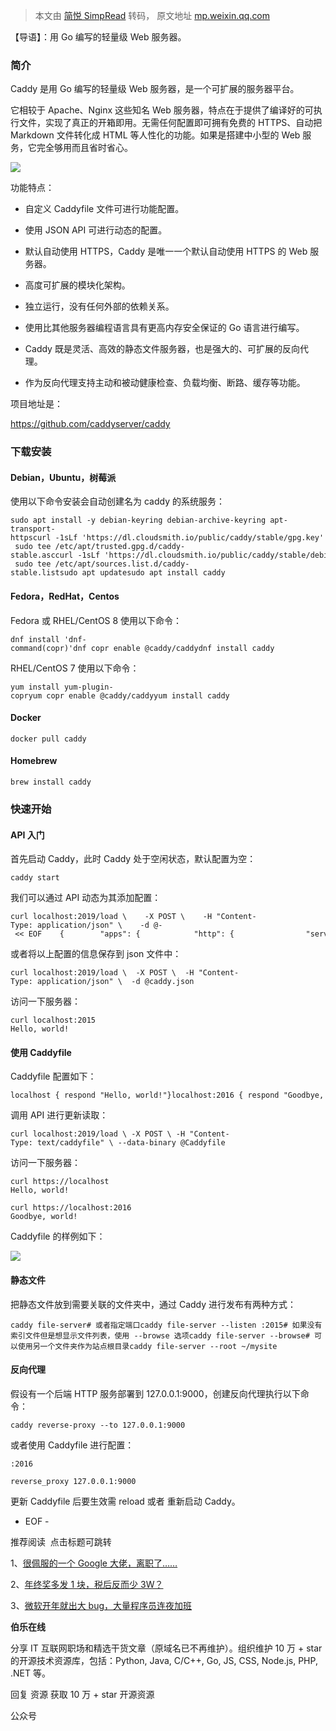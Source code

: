 > 本文由 [简悦 SimpRead](http://ksria.com/simpread/) 转码， 原文地址 [mp.weixin.qq.com](https://mp.weixin.qq.com/s/nzBaCF_F6WJoPCbK_M8iRg)

【导语】：用 Go 编写的轻量级 Web 服务器。

### 简介

Caddy 是用 Go 编写的轻量级 Web 服务器，是一个可扩展的服务器平台。

它相较于 Apache、Nginx 这些知名 Web 服务器，特点在于提供了编译好的可执行文件，实现了真正的开箱即用。无需任何配置即可拥有免费的 HTTPS、自动把 Markdown 文件转化成 HTML 等人性化的功能。如果是搭建中小型的 Web 服务，它完全够用而且省时省心。  

![](https://mmbiz.qpic.cn/mmbiz_png/DSU8cv1j3ibQ6qGvF6YiapOSQtTjLGHywzBkCic4eExPZsnUib5ArFPw0UKib0KRicmkw36VGUlEAj9HPeN6WuGctYWQ/640?wx_fmt=png)

功能特点：

*   自定义 Caddyfile 文件可进行功能配置。
    
*   使用 JSON API 可进行动态的配置。
    
*   默认自动使用 HTTPS，Caddy 是唯一一个默认自动使用 HTTPS 的 Web 服务器。
    
*   高度可扩展的模块化架构。
    
*   独立运行，没有任何外部的依赖关系。
    
*   使用比其他服务器编程语言具有更高内存安全保证的 Go 语言进行编写。
    
*   Caddy 既是灵活、高效的静态文件服务器，也是强大的、可扩展的反向代理。
    
*   作为反向代理支持主动和被动健康检查、负载均衡、断路、缓存等功能。
    

项目地址是：

https://github.com/caddyserver/caddy

### 下载安装

#### Debian，Ubuntu，树莓派

使用以下命令安装会自动创建名为 caddy 的系统服务：

```
sudo apt install -y debian-keyring debian-archive-keyring apt-transport-httpscurl -1sLf 'https://dl.cloudsmith.io/public/caddy/stable/gpg.key' | sudo tee /etc/apt/trusted.gpg.d/caddy-stable.asccurl -1sLf 'https://dl.cloudsmith.io/public/caddy/stable/debian.deb.txt' | sudo tee /etc/apt/sources.list.d/caddy-stable.listsudo apt updatesudo apt install caddy
```

#### Fedora，RedHat，Centos

Fedora 或 RHEL/CentOS 8 使用以下命令：

```
dnf install 'dnf-command(copr)'dnf copr enable @caddy/caddydnf install caddy
```

RHEL/CentOS 7 使用以下命令：

```
yum install yum-plugin-copryum copr enable @caddy/caddyyum install caddy
```

#### Docker

```
docker pull caddy
```

#### Homebrew

```
brew install caddy
```

### 快速开始

#### API 入门

首先启动 Caddy，此时 Caddy 处于空闲状态，默认配置为空：

```
caddy start
```

我们可以通过 API 动态为其添加配置：

```
curl localhost:2019/load \    -X POST \    -H "Content-Type: application/json" \    -d @- << EOF    {        "apps": {            "http": {                "servers": {                    "hello": {                        "listen": [":2015"],                        "routes": [                            {                                "handle": [{                                    "handler": "static_response",                                    "body": "Hello, world!"                                }]                            }                        ]                    }                }            }        }    }EOF
```

或者将以上配置的信息保存到 json 文件中：

```
curl localhost:2019/load \  -X POST \  -H "Content-Type: application/json" \  -d @caddy.json
```

访问一下服务器：

```
curl localhost:2015
Hello, world!
```

#### 使用 Caddyfile

Caddyfile 配置如下：

```
localhost { respond "Hello, world!"}localhost:2016 { respond "Goodbye, world!"}
```

调用 API 进行更新读取：

```
curl localhost:2019/load \ -X POST \ -H "Content-Type: text/caddyfile" \ --data-binary @Caddyfile
```

访问一下服务器：

```
curl https://localhost
Hello, world!

curl https://localhost:2016
Goodbye, world!
```

Caddyfile 的样例如下：  

![](https://mmbiz.qpic.cn/mmbiz_png/DSU8cv1j3ibQ6qGvF6YiapOSQtTjLGHywzyLO3D2YrjyT31nicE8mZ7AbbKcD9G3dLZsoe01PibQ0IoGhicTTJmsZAQ/640?wx_fmt=png)

#### 静态文件

把静态文件放到需要关联的文件夹中，通过 Caddy 进行发布有两种方式：

```
caddy file-server# 或者指定端口caddy file-server --listen :2015# 如果没有索引文件但是想显示文件列表，使用 --browse 选项caddy file-server --browse# 可以使用另一个文件夹作为站点根目录caddy file-server --root ~/mysite
```

#### 反向代理

假设有一个后端 HTTP 服务部署到 127.0.0.1:9000，创建反向代理执行以下命令：

```
caddy reverse-proxy --to 127.0.0.1:9000
```

或者使用 Caddyfile 进行配置：

```
:2016

reverse_proxy 127.0.0.1:9000
```

更新 Caddyfile 后要生效需 reload 或者 重新启动 Caddy。

- EOF -

推荐阅读  点击标题可跳转

1、[很佩服的一个 Google 大佬，离职了……](http://mp.weixin.qq.com/s?__biz=MjM5MzA0OTkwMA==&mid=2651202799&idx=1&sn=4e09ec26726d0f28bb9b155db8316340&chksm=bd6e78ac8a19f1ba18cde39e14afcc06d3743ef8efdb312f98e938e360208a267f90db681530&scene=21#wechat_redirect)

2、[年终奖多发 1 块，税后反而少 3W？](http://mp.weixin.qq.com/s?__biz=MjM5MzA0OTkwMA==&mid=2651202790&idx=1&sn=7866c04ebeac3be2afba0fee21a8f498&chksm=bd6e78a58a19f1b3d7fae7011711bf325bbdfb7e0eb8de77afa4813bf17e4eb6edfb2b410235&scene=21#wechat_redirect)

3、[微软开年就出大 bug，大量程序员连夜加班](http://mp.weixin.qq.com/s?__biz=MjM5MzA0OTkwMA==&mid=2651202772&idx=1&sn=adbd607a47855948ccd187750376f9a9&chksm=bd6e78978a19f181b7456685967251e47199a36462ff921d19258b82856be657ccb395e939bd&scene=21#wechat_redirect)

**伯乐在线**

分享 IT 互联网职场和精选干货文章（原域名已不再维护）。组织维护 10 万 + star 的开源技术资源库，包括：Python, Java, C/C++, Go, JS, CSS, Node.js, PHP, .NET 等。  

回复 资源 获取 10 万 + star 开源资源

公众号
